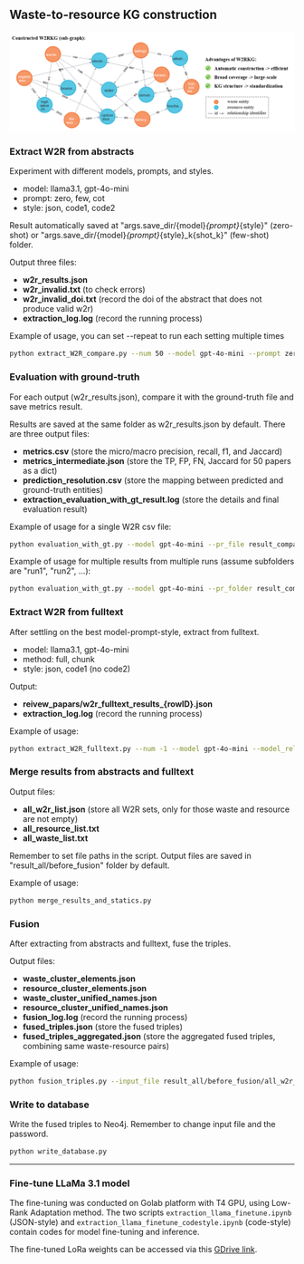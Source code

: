 ## Waste-to-resource KG construction


![Sample W2R graph](helpers/graph_sample.png)


### Extract W2R from abstracts

Experiment with different models, prompts, and styles.
- model: llama3.1, gpt-4o-mini
- prompt: zero, few, cot
- style: json, code1, code2

Result automatically saved at "args.save_dir/{model}_{prompt}_{style}" (zero-shot) or "args.save_dir/{model}_{prompt}_{style}_k{shot_k}" (few-shot) folder.

Output three files:
- **w2r_results.json**
- **w2r_invalid.txt**        (to check errors)
- **w2r_invalid_doi.txt**    (record the doi of the abstract that does not produce valid w2r)
- **extraction_log.log**     (record the running process)

Example of usage, you can set --repeat to run each setting multiple times
```sh
python extract_W2R_compare.py --num 50 --model gpt-4o-mini --prompt zero --style code --save_dir --result_all/abstract --repeat 1
```

### Evaluation with ground-truth

For each output (w2r_results.json), compare it with the ground-truth file and save metrics result.

Results are saved at the same folder as w2r_results.json by default. There are three output files:
- **metrics.csv**  (store the micro/macro precision, recall, f1, and Jaccard)
- **metrics_intermediate.json**  (store the TP, FP, FN, Jaccard for 50 papers as a dict)
- **prediction_resolution.csv**  (store the mapping between predicted and ground-truth entities)
- **extraction_evaluation_with_gt_result.log**    (store the details and final evaluation result)

Example of usage for a single W2R csv file:
```sh
python evaluation_with_gt.py --model gpt-4o-mini --pr_file result_compare/llama3.1_zero/w2r_resutls.json
```

Example of usage for multiple results from multiple runs (assume subfolders are "run1", "run2", ...):
```sh
python evaluation_with_gt.py --model gpt-4o-mini --pr_folder result_compare/llama3.1_zero
``` 

### Extract W2R from fulltext

After settling on the best model-prompt-style, extract from fulltext.
- model: llama3.1, gpt-4o-mini
- method: full, chunk
- style: json, code1 (no code2)

Output:
- **reivew_papars/w2r_fulltext_results_{rowID}.json**
- **extraction_log.log**     (record the running process)

Example of usage:
```sh
python extract_W2R_fulltext.py --num -1 --model gpt-4o-mini --model_relatedness gpt-4o-mini --prompt zero --style code --chunk_size 1000 --save_dir result_all/fulltext
```

### Merge results from abstracts and fulltext

Output files:
- **all_w2r_list.json**      (store all W2R sets, only for those waste and resource are not empty)
- **all_resource_list.txt**
- **all_waste_list.txt**

Remember to set file paths in the script. Output files are saved in "result_all/before_fusion" folder by default.

Example of usage:
```sh
python merge_results_and_statics.py
```

### Fusion
After extracting from abstracts and fulltext, fuse the triples.

Output files:
- **waste_cluster_elements.json**
- **resource_cluster_elements.json**
- **waste_cluster_unified_names.json**
- **resource_cluster_unified_names.json**
- **fusion_log.log**                 (record the running process)
- **fused_triples.json**             (store the fused triples)
- **fused_triples_aggregated.json**  (store the aggregated fused triples, combining same waste-resource pairs)

Example of usage:
```sh
python fusion_triples.py --input_file result_all/before_fusion/all_w2r_list.json --save_path result_all/after_fusion/thre08_gpt --waste_threshold 0.8 --resource_threshold 0.8 --model_unify_names gpt-4o-mini --fuse_method entity_level
```

### Write to database

Write the fused triples to Neo4j. Remember to change input file and the password.
```sh
python write_database.py
```

-----------------------------

### Fine-tune LLaMa 3.1 model

The fine-tuning was conducted on Golab platform with T4 GPU, using Low-Rank Adaptation method.
The two scripts `extraction_llama_finetune.ipynb` (JSON-style)
and `extraction_llama_finetune_codestyle.ipynb` (code-style)
contain codes for model fine-tuning and inference.

The fine-tuned LoRa weights can be accessed via this [GDrive link](https://drive.google.com/drive/folders/12yNoSqhExA3EG_Tusa-xfU1Dwm4L_Dvy?usp=sharing).